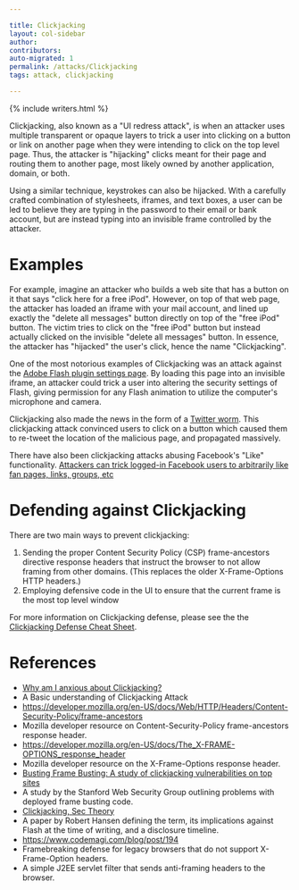 ```yaml
---

title: Clickjacking
layout: col-sidebar
author:
contributors:
auto-migrated: 1
permalink: /attacks/Clickjacking
tags: attack, clickjacking

---
```


{% include writers.html %}

Clickjacking, also known as a "UI redress attack", is when an attacker
uses multiple transparent or opaque layers to trick a user into clicking
on a button or link on another page when they were intending to click on
the top level page. Thus, the attacker is "hijacking" clicks meant
for their page and routing them to another page, most likely owned by
another application, domain, or both.

Using a similar technique, keystrokes can also be hijacked. With a
carefully crafted combination of stylesheets, iframes, and text boxes, a
user can be led to believe they are typing in the password to their
email or bank account, but are instead typing into an invisible frame
controlled by the attacker.

# Examples

For example, imagine an attacker who builds a web site that has a button
on it that says "click here for a free iPod". However, on top of that
web page, the attacker has loaded an iframe with your mail account, and
lined up exactly the "delete all messages" button directly on top of the
"free iPod" button. The victim tries to click on the "free iPod" button
but instead actually clicked on the invisible "delete all messages"
button. In essence, the attacker has "hijacked" the user's click, hence
the name "Clickjacking".

One of the most notorious examples of Clickjacking was an attack against
the [Adobe Flash plugin settings
page](http://www.macromedia.com/support/documentation/en/flashplayer/help/settings_manager06.html).
By loading this page into an invisible iframe, an attacker could trick a
user into altering the security settings of Flash, giving permission for
any Flash animation to utilize the computer's microphone and camera.

Clickjacking also made the news in the form of a [Twitter
worm](http://shiflett.org/blog/2009/feb/twitter-dont-click-exploit).
This clickjacking attack convinced users to click on a button which
caused them to re-tweet the location of the malicious page, and
propagated massively.

There have also been clickjacking attacks abusing Facebook's "Like"
functionality. [Attackers can trick logged-in Facebook users to
arbitrarily like fan pages, links, groups,
etc](http://threatpost.com/en_us/blogs/facebook-jacking-scams-expand-060310)

# Defending against Clickjacking

There are two main ways to prevent clickjacking:

1.  Sending the proper Content Security Policy (CSP) frame-ancestors directive response headers that instruct the browser to not allow framing from other domains. (This replaces the older X-Frame-Options HTTP headers.)
2.  Employing defensive code in the UI to ensure that the current frame is the most top level window

For more information on Clickjacking defense, please see the the [Clickjacking Defense Cheat Sheet](https://cheatsheetseries.owasp.org/cheatsheets/Clickjacking_Defense_Cheat_Sheet.html).

# References
- [Why am I anxious about Clickjacking?](https://www.linkedin.com/pulse/20141202104842-120953718-why-am-i-anxious-about-clickjacking)
- A Basic understanding of Clickjacking Attack
- <https://developer.mozilla.org/en-US/docs/Web/HTTP/Headers/Content-Security-Policy/frame-ancestors>
- Mozilla developer resource on Content-Security-Policy frame-ancestors response header.
- <https://developer.mozilla.org/en-US/docs/The_X-FRAME-OPTIONS_response_header>
- Mozilla developer resource on the X-Frame-Options response header.
- [Busting Frame Busting: A study of clickjacking vulnerabilities on top sites](http://w2spconf.com/2010/papers/p27.pdf)
- A study by the Stanford Web Security Group outlining problems with deployed frame busting code.
- [Clickjacking, Sec Theory](http://www.sectheory.com/clickjacking.htm)
- A paper by Robert Hansen defining the term, its implications against Flash at the time of writing, and a disclosure timeline.
- <https://www.codemagi.com/blog/post/194>
- Framebreaking defense for legacy browsers that do not support X-Frame-Option headers.
- A simple J2EE servlet filter that sends anti-framing headers to the browser.
